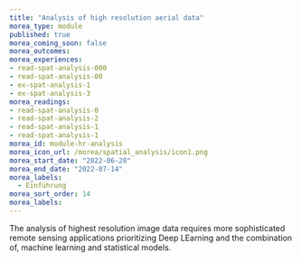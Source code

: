 ```yaml
---
title: "Analysis of high resolution aerial data"
morea_type: module
published: true
morea_coming_soon: false
morea_outcomes:
morea_experiences:
- read-spat-analysis-000
- read-spat-analysis-00
- ex-spat-analysis-1
- ex-spat-analysis-3
morea_readings:
- read-spat-analysis-0
- read-spat-analysis-2
- read-spat-analysis-1
- read-spat-analysis-1
morea_id: module-hr-analysis
morea_icon_url: /morea/spatial_analysis/icon1.png
morea_start_date: "2022-06-20"
morea_end_date: "2022-07-14"
morea_labels: 
  - Einführung
morea_sort_order: 14
morea_labels:
---
```



The analysis of highest resolution image data requires more sophisticated remote sensing applications prioritizing Deep LEarning and the combination of, machine learning and statistical models. 